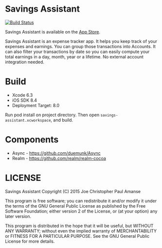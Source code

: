 # Savings Assistant

[![Build Status](https://travis-ci.org/chrisamanse/savings-assistant.svg?branch=master)](https://travis-ci.org/chrisamanse/savings-assistant)

Savings Assistant is available on the [App Store](https://itunes.apple.com/us/app/savings-assistant/id1022760996).

Savings Assistant is an expense tracker app. It helps you keep track of your expenses and earnings. You can group those transactions into Accounts. It can also filter your transactions by date so you can easily compute your total earnings in a day, month, year or a lifetime. No external account integration needed.

# Build
- Xcode 6.3
- iOS SDK 8.4
- Deployment Target: 8.0

Run pod install on project directory. Then open `savings-assistant.xcworkspace`, and build.

# Components
- Async - https://github.com/duemunk/Async
- Realm - https://github.com/realm/realm-cocoa

# LICENSE

Savings Assistant
Copyright (C) 2015 Joe Christopher Paul Amanse

This program is free software; you can redistribute it and/or modify
it under the terms of the GNU General Public License as published by
the Free Software Foundation; either version 2 of the License, or
(at your option) any later version.

This program is distributed in the hope that it will be useful,
but WITHOUT ANY WARRANTY; without even the implied warranty of
MERCHANTABILITY or FITNESS FOR A PARTICULAR PURPOSE.  See the
GNU General Public License for more details.
